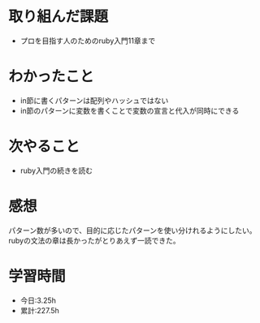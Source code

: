 # 取り組んだ課題
- プロを目指す人のためのruby入門11章まで

# わかったこと
- in節に書くパターンは配列やハッシュではない
- in節のパターンに変数を書くことで変数の宣言と代入が同時にできる

# 次やること
- ruby入門の続きを読む

# 感想
パターン数が多いので、目的に応じたパターンを使い分けれるようにしたい。rubyの文法の章は長かったがとりあえず一読できた。
# 学習時間
- 今日:3.25h
- 累計:227.5h
